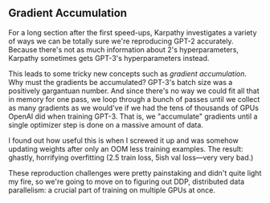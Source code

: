 ## Gradient Accumulation

For a long section after the first speed-ups, Karpathy investigates a variety of ways we can be totally sure we're reproducing GPT-2 accurately. Because there's not as much information about 2's hyperparameters, Karpathy sometimes gets GPT-3's hyperparameters instead.

This leads to some tricky new concepts such as _gradient accumulation_. Why must the gradients be accumulated? GPT-3's batch size was a positively gargantuan number. And since there's no way we could fit all that in memory for one pass, we loop through a bunch of passes until we collect as many gradients as we would've if we had the tens of thousands of GPUs OpenAI did when training GPT-3. That is, we "accumulate" gradients until a single optimizer step is done on a massive amount of data.

I found out how useful this is when I screwed it up and was somehow updating weights after only an OOM less training examples. The result: ghastly, horrifying overfitting (2.5 train loss, 5ish val loss—very very bad.)

These reproduction challenges were pretty painstaking and didn't quite light my fire, so we're going to move on to figuring out DDP, distributed data parallelism: a crucial part of training on multiple GPUs at once.
